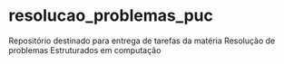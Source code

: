 # resolucao_problemas_puc
Repositório destinado para entrega de tarefas da matéria Resolução de problemas Estruturados em computação
